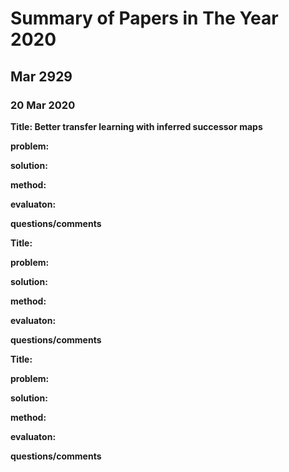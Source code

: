 # Summary of Papers in The Year 2020
## Mar 2929
### 20 Mar 2020

   __Title: Better transfer learning with inferred successor maps__


   __problem:__


   __solution:__
   
   
   __method:__
   
   
   __evaluaton:__
   

   __questions/comments__
   
   
   
   
   
   
   
   
   
   
   __Title:__


   __problem:__


   __solution:__
   
   
   __method:__
   
   
   __evaluaton:__
  
  
   __questions/comments__
   
   
   
   
   
   
   __Title:__


   __problem:__


   __solution:__
   
   
   __method:__
   
   
   __evaluaton:__
   
   
   
   __questions/comments__
